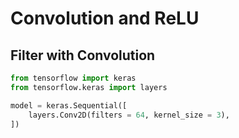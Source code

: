 # Convolution and ReLU

## Filter with Convolution
```python
from tensorflow import keras
from tensorflow.keras import layers

model = keras.Sequential([
    layers.Conv2D(filters = 64, kernel_size = 3),
])
```
